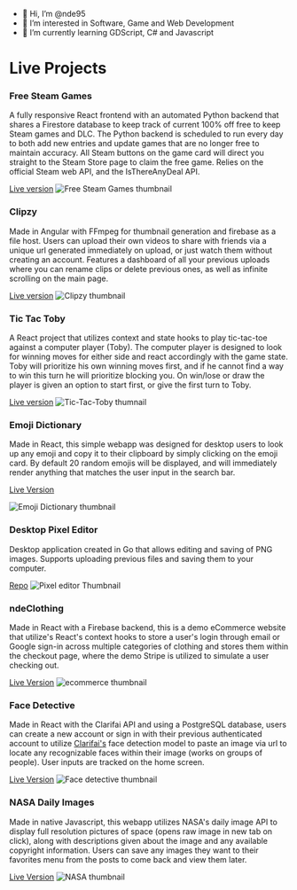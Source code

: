 - 👋 Hi, I’m @nde95
- 👀 I’m interested in Software, Game and Web Development
- 🌱 I’m currently learning GDScript, C# and Javascript

# Live Projects

### Free Steam Games 

A fully responsive React frontend with an automated Python backend that shares a Firestore database to keep track of current 100% off free to keep Steam games and DLC. The Python backend is scheduled to run every day to both add new entries and update games that are no longer free to maintain accuracy. All Steam buttons on the game card will direct you straight to the Steam Store page to claim the free game. Relies on the official Steam web API, and the IsThereAnyDeal API. 

[Live version](https://free-steam-games.vercel.app/)
![Free Steam Games thumbnail](https://imgur.com/laH6wQ1.png)

### Clipzy 

Made in Angular with FFmpeg for thumbnail generation and firebase as a file host. Users can upload their own videos to share with friends via a unique url generated immediately on upload, or just watch them without creating an account. Features a dashboard of all your previous uploads where you can rename clips or delete previous ones, as well as infinite scrolling on the main page.

[Live version](https://ndeclipzy.vercel.app/) 
![Clipzy thumbnail](https://i.imgur.com/iI4tNBg.png)


### Tic Tac Toby

A React project that utilizes context and state hooks to play tic-tac-toe against a computer player (Toby). The computer player is designed to look for winning moves for either side and react accordingly with the game state. Toby will prioritize his own winning moves first, and if he cannot find a way to win this turn he will prioritize blocking you. On win/lose or draw the player is given an option to start first, or give the first turn to Toby. 

[Live version](https://tic-tac-toby.vercel.app/)
![Tic-Tac-Toby thumnail](https://imgur.com/GbI3vxF.png)


### Emoji Dictionary

Made in React, this simple webapp was designed for desktop users to look up any emoji and copy it to their clipboard by simply clicking on the emoji card. By default 20 random emojis will be displayed, and will immediately render anything that matches the user input in the search bar. 

[Live Version](https://emojidictionary.vercel.app/)

![Emoji Dictionary thumbnail](https://imgur.com/XxPJmHh.png)

### Desktop Pixel Editor 

Desktop application created in Go that allows editing and saving of PNG images. Supports uploading previous files and saving them to your computer. 

[Repo](https://github.com/nde95/pixel-editor)
![Pixel editor Thumbnail](https://i.imgur.com/Lr3H68e.png)

### ndeClothing

Made in React with a Firebase backend, this is a demo eCommerce website that utilize's React's context hooks to store a user's login through email or Google sign-in across multiple categories of clothing and stores them within the checkout page, where the demo Stripe is utilized to simulate a user checking out. 

[Live Version](https://ndeclothing.netlify.app/)
![ecommerce thumbnail](https://i.imgur.com/jpOtzs3.png)


### Face Detective

Made in React with the Clarifai API and using a PostgreSQL database, users can create a new account or sign in with their previous authenticated account to utilize [Clarifai's](https://www.clarifai.com/) face detection model to paste an image via url to locate any recognizable faces within their image (works on groups of people). User inputs are tracked on the home screen.

[Live Version](https://face-detective.onrender.com/)
![Face detective thumbnail](https://i.imgur.com/SAVj0Of.png)

### NASA Daily Images 

Made in native Javascript, this webapp utilizes NASA's daily image API to display full resolution pictures of space (opens raw image in new tab on click), along with descriptions given about the image and any available copyright information. Users can save any images they want to their favorites menu from the posts to come back and view them later. 

[Live Version](https://nde95.github.io/NASA-daily/)
![NASA thumbnail](https://i.imgur.com/ZcQk3Y7.png)



<!---
nde95/nde95 is a ✨ special ✨ repository because its `README.md` (this file) appears on your GitHub profile.
You can click the Preview link to take a look at your changes.
--->
